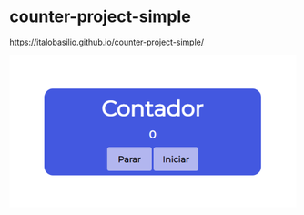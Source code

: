 # counter-project-simple

https://italobasilio.github.io/counter-project-simple/

<img src="https://github.com/ItaloBasilio/counter-project-simple/blob/master/assets/counter-git.png?raw=true" />


